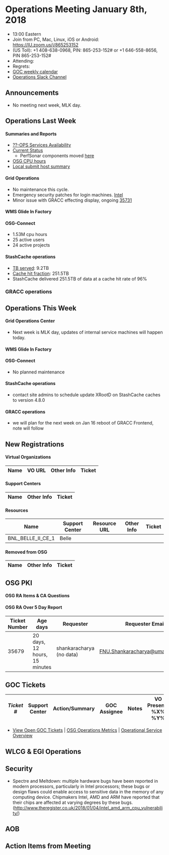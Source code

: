 # Operations Meeting January 8th, 2018
   * 13:00 Eastern 
   * Join from PC, Mac, Linux, iOS or Android: https://IU.zoom.us/j/865253152
   * (US Toll): +1 408-638-0968, PIN: 865-253-152# or +1 646-558-8656, PIN 865-253-152#
   * Attending: 
   * Regrets: 
   * [GOC weekly calendar](http://www.google.com/calendar/embed?src=c1htpcfoe6btrtc7n3uddg8mvs%40group.calendar.google.com&ctz=America/New_York)
   * [Operations Slack Channel](https://opensciencegrid.slack.com/messages/C5GAYBGA0/)

## Announcements
   * No meeting next week, MLK day.

## Operations Last Week
#### Summaries and Reports
   * [??-OPS Services Availability](http://monitor.grid.iu.edu/availability/avail_week_overview.html)
   * [Current Status](http://monitor.grid.iu.edu/availability/production.html)
      * PerfSonar components moved [here](http://monitor.grid.iu.edu/availability/perfsonar.html)
   * [OSG CPU hours](http://tinyurl.com/mf96b88)
   * [Local submit host summary](http://osg-flock.grid.iu.edu/overview/)
   
#### Grid Operations 
   * No maintenance this cycle.
   * Emergency security patches for login machines. [Intel](https://newsroom.intel.com/news/intel-responds-to-security-research-findings/)
   * Minor issue with GRACC effecting display, ongoing [35731](https://ticket.grid.iu.edu/35731)
   
#### WMS Glide In Factory
 
#### OSG-Connect
   * 1.53M cpu hours
   * 25 active users
   * 24 active projects

#### StashCache operations
   * [TB served](http://tinyurl.com/ydaereyo): 9.2TB
   * [Cache hit fraction](http://tinyurl.com/ydaereyo): 251.5TB 
   * StashCache delivered 251.5TB of data at a cache hit rate of 96%
   
### GRACC operations

## Operations This Week
      
#### Grid Operations Center
   * Next week is MLK day, updates of internal service machines will happen today.
   
#### WMS Glide In Factory
   
#### OSG-Connect 
   * No planned maintenance
   
#### StashCache operations
   * contact site admins to schedule update XRootD on StashCache caches to version 4.8.0

#### GRACC operations
   * we will plan for the next week on Jan 16 reboot of GRACC Frontend, note will follow

## New Registrations

#### Virtual Organizations
| Name | VO URL | Other Info | Ticket |
| ---- | ------ | ---------- | ------ |

#### Support Centers
| Name | Other Info | Ticket |
| ---- | ---------- | ------ |

#### Resources
| Name | Support Center | Resource URL | Other Info | Ticket |
| ---- | -------------- | ------------ | ---------- | ------ |
| BNL_BELLE_II_CE_1 | Belle | | | |

#### Removed from OSG
| Name | Other Info | Ticket |
| ---- | ---------- | ------ |

## OSG PKI

#### OSG RA Items & CA Questions

#### OSG RA Over 5 Day Report
| Ticket Number	|Age days	|Requester	|Requester Email		|Request |
| --------- | ------- | --------- | ----------------- | ------ |
| 35679 | 20 days, 12 hours, 15 minutes | shankaracharya (no data) | FNU.Shankaracharya@umassmed.edu | User Certificate Request for shankaracharya(VO:OSG) |
## GOC Tickets

| *Ticket #* | Support Center | Action/Summary | GOC Assignee | Notes | VO Present? %X% %Y%|
| ---------- | -------------- | -------------- | ------------ | ----- | ------------------ |


   * [View Open GOC Tickets](https://ticket.grid.iu.edu/goc/list/open) | [OSG Operations Metrics](https://twiki.grid.iu.edu/bin/view/Operations/TicketReports) | [Operational Service Overview](http://myosg.grid.iu.edu/miscstatus?count_sg_1&count_active=on&count_enabled=on&datasource=status)


## WLCG & EGI Operations

## Security 
   * Spectre and Meltdown: multiple hardware bugs have been reported in modern processors, particularly in Intel processors; these bugs or design flaws could enable access to sensitive data in the memory of any computing device. Chipmakers Intel, AMD and ARM have reported that their chips are affected at varying degrees by these bugs. (http://www.theregister.co.uk/2018/01/04/intel_amd_arm_cpu_vulnerability/)
  
## AOB
   
## Action Items from Meeting

   
